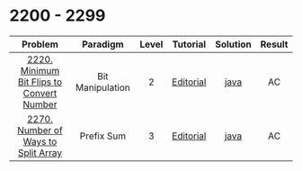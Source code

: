 # 2200 - 2299

|                                                     Problem                                                     |     Paradigm     | Level |                                         Tutorial                                          |                        Solution                         | Result |
| :-------------------------------------------------------------------------------------------------------------: | :--------------: | :---: | :---------------------------------------------------------------------------------------: | :-----------------------------------------------------: | :----: |
| [2220. Minimum Bit Flips to Convert Number](https://leetcode.com/problems/minimum-bit-flips-to-convert-number/) | Bit Manipulation |   2   | [Editorial](https://leetcode.com/problems/minimum-bit-flips-to-convert-number/editorial/) | [java](./2220_Minimum_Bit_Flips_to_Convert_Number.java) |   AC   |
|       [2270. Number of Ways to Split Array](https://leetcode.com/problems/number-of-ways-to-split-array/)       |    Prefix Sum    |   3   |    [Editorial](https://leetcode.com/problems/number-of-ways-to-split-array/editorial/)    |    [java](./2270_Number_of_Ways_to_Split_Array.java)    |   AC   |

